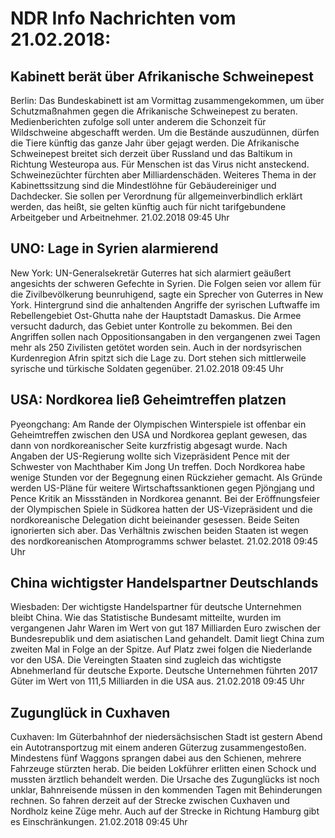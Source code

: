 # NDR Info Nachrichten vom 21.02.2018:


## Kabinett berät über Afrikanische Schweinepest
Berlin: Das Bundeskabinett ist am Vormittag zusammengekommen, um über Schutzmaßnahmen gegen die Afrikanische Schweinepest zu beraten. Medienberichten zufolge soll unter anderem die Schonzeit für Wildschweine abgeschafft werden. Um die Bestände auszudünnen, dürfen die Tiere künftig das ganze Jahr über gejagt werden. Die Afrikanische Schweinepest breitet sich derzeit über Russland und das Baltikum in Richtung Westeuropa aus. Für Menschen ist das Virus nicht ansteckend. Schweinezüchter fürchten aber Milliardenschäden. Weiteres Thema in der Kabinettssitzung sind die Mindestlöhne für Gebäudereiniger und Dachdecker. Sie sollen per Verordnung für allgemeinverbindlich erklärt werden, das heißt, sie gelten künftig auch für nicht tarifgebundene Arbeitgeber und Arbeitnehmer. 21.02.2018 09:45 Uhr 

## UNO: Lage in Syrien alarmierend
New York: UN-Generalsekretär Guterres hat sich alarmiert geäußert angesichts der schweren Gefechte in Syrien. Die Folgen seien vor allem für die Zivilbevölkerung beunruhigend, sagte ein Sprecher von Guterres in New York. Hintergrund sind die anhaltenden Angriffe der syrischen Luftwaffe im Rebellengebiet Ost-Ghutta nahe der Hauptstadt Damaskus. Die Armee versucht dadurch, das Gebiet unter Kontrolle zu bekommen. Bei den Angriffen sollen nach Oppositionsangaben in den vergangenen zwei Tagen mehr als 250 Zivilisten getötet worden sein. Auch in der nordsyrischen Kurdenregion Afrin spitzt sich die Lage zu. Dort stehen sich mittlerweile syrische und türkische Soldaten gegenüber. 21.02.2018 09:45 Uhr 

## USA: Nordkorea ließ Geheimtreffen platzen
Pyeongchang: Am Rande der Olympischen Winterspiele ist offenbar ein Geheimtreffen zwischen den USA und Nordkorea geplant gewesen, das dann von nordkoreanischer Seite kurzfristig abgesagt wurde. Nach Angaben der US-Regierung wollte sich Vizepräsident Pence mit der Schwester von Machthaber Kim Jong Un treffen. Doch Nordkorea habe wenige Stunden vor der Begegnung einen Rückzieher gemacht. Als Gründe werden US-Pläne für weitere Wirtschaftssanktionen gegen Pjöngjang und Pence Kritik an Missständen in Nordkorea genannt. Bei der Eröffnungsfeier der Olympischen Spiele in Südkorea hatten der US-Vizepräsident und die nordkoreanische Delegation dicht beieinander gesessen. Beide Seiten ignorierten sich aber. Das Verhältnis zwischen beiden Staaten ist wegen des nordkoreanischen Atomprogramms schwer belastet. 21.02.2018 09:45 Uhr 

## China wichtigster Handelspartner Deutschlands
Wiesbaden: Der wichtigste Handelspartner für deutsche Unternehmen bleibt China. Wie das Statistische Bundesamt mitteilte, wurden im vergangenen Jahr Waren im Wert von gut 187 Milliarden Euro zwischen der Bundesrepublik und dem asiatischen Land gehandelt. Damit liegt China zum zweiten Mal in Folge an der Spitze. Auf Platz zwei folgen die Niederlande vor den USA. Die Vereingten Staaten sind zugleich das wichtigste Abnehmerland für deutsche Exporte. Deutsche Unternehmen führten 2017 Güter im Wert von 111,5 Milliarden in die USA aus. 21.02.2018 09:45 Uhr 

## Zugunglück in Cuxhaven
Cuxhaven: Im Güterbahnhof der niedersächsischen Stadt ist gestern Abend ein Autotransportzug mit einem anderen Güterzug zusammengestoßen. Mindestens fünf Waggons sprangen dabei aus den Schienen, mehrere Fahrzeuge stürzten herab. Die beiden Lokführer erlitten einen Schock und mussten ärztlich behandelt werden. Die Ursache des Zugunglücks ist noch unklar, Bahnreisende müssen in den kommenden Tagen mit Behinderungen rechnen. So fahren derzeit auf der Strecke zwischen Cuxhaven und Nordholz keine Züge mehr. Auch auf der Strecke in Richtung Hamburg gibt es Einschränkungen. 21.02.2018 09:45 Uhr 
